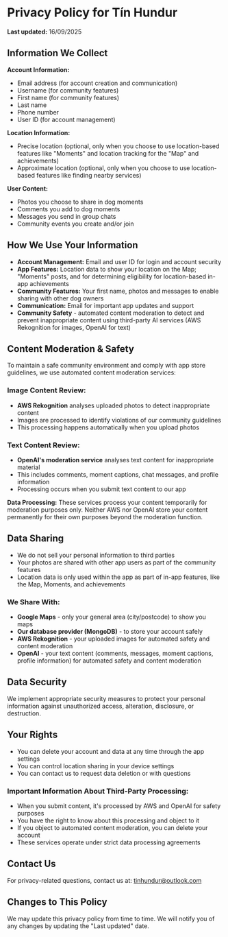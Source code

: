 # Privacy Policy for Tín Hundur

**Last updated:** 16/09/2025

## Information We Collect

**Account Information:**
- Email address (for account creation and communication)
- Username (for community features)
- First name (for community features)
- Last name
- Phone number
- User ID (for account management)

**Location Information:**
- Precise location (optional, only when you choose to use location-based features like "Moments" and location tracking for the "Map" and achievements) 
- Approximate location (optional, only when you choose to use location-based features like finding nearby services)

**User Content:**
- Photos you choose to share in dog moments
- Comments you add to dog moments
- Messages you send in group chats
- Community events you create and/or join

## How We Use Your Information
- **Account Management:** Email and user ID for login and account security
- **App Features:** Location data to show your location on the Map; "Moments" posts, and for determining eligibility for location-based in-app achievements
- **Community Features:** Your first name, photos and messages to enable sharing with other dog owners
- **Communication:** Email for important app updates and support
- **Community Safety** - automated content moderation to detect and prevent inappropriate content using third-party AI services (AWS Rekognition for images, OpenAI for text)

## Content Moderation & Safety
To maintain a safe community environment and comply with app store guidelines, we use automated content moderation services:

### Image Content Review:
- **AWS Rekognition** analyses uploaded photos to detect inappropriate content
- Images are processed to identify violations of our community guidelines
- This processing happens automatically when you upload photos

### Text Content Review:
- **OpenAI's moderation service** analyses text content for inappropriate material
- This includes comments, moment captions, chat messages, and profile information
- Processing occurs when you submit text content to our app

**Data Processing:** These services process your content temporarily for moderation purposes only. Neither AWS nor OpenAI store your content permanently for their own purposes beyond the moderation function.

## Data Sharing
- We do not sell your personal information to third parties
- Your photos are shared with other app users as part of the community features
- Location data is only used within the app as part of in-app features, like the Map, Moments, and achievements

### We Share With:
- **Google Maps** - only your general area (city/postcode) to show you maps
- **Our database provider (MongoDB)** - to store your account safely
- **AWS Rekognition** - your uploaded images for automated safety and content moderation
- **OpenAI** - your text content (comments, messages, moment captions, profile information) for automated safety and content moderation

## Data Security
We implement appropriate security measures to protect your personal information against unauthorized access, alteration, disclosure, or destruction.

## Your Rights

- You can delete your account and data at any time through the app settings
- You can control location sharing in your device settings
- You can contact us to request data deletion or with questions

### Important Information About Third-Party Processing:
- When you submit content, it's processed by AWS and OpenAI for safety purposes
- You have the right to know about this processing and object to it
- If you object to automated content moderation, you can delete your account
- These services operate under strict data processing agreements

## Contact Us

For privacy-related questions, contact us at: tinhundur@outlook.com

## Changes to This Policy

We may update this privacy policy from time to time. We will notify you of any changes by updating the "Last updated" date.
